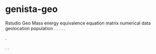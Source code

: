 # genista-geo
Rstudio Geo Mass energy equivalence equation matrix numerical data geolocation population
.
.
.
.
.




.






















.
.














